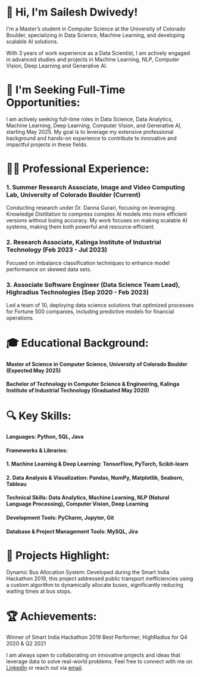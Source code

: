 # 👋 Hi, I'm Sailesh Dwivedy!
I'm a Master’s student in Computer Science at the University of Colorado Boulder, specializing in Data Science, Machine Learning, and developing scalable AI solutions. 

With 3 years of work experience as a Data Scientist, I am actively engaged in advanced studies and projects in Machine Learning, NLP, Computer Vision, Deep Learning and Generative AI.
# 🌟 I'm Seeking Full-Time Opportunities:

I am actively seeking full-time roles in Data Science, Data Analytics, Machine Learning, Deep Learning, Computer Vision, and Generative AI, starting May 2025. My goal is to leverage my extensive professional background and hands-on experience to contribute to innovative and impactful projects in these fields.
# 👨‍💻 Professional Experience:

### 1. Summer Research Associate, Image and Video Computing Lab, University of Colorado Boulder (Current)
Conducting research under Dr. Danna Gurari, focusing on leveraging Knowledge Distillation to compress complex AI models into more efficient versions without losing accuracy. My work focuses on making scalable AI systems, making them both powerful and resource-efficient.
### 2. Research Associate, Kalinga Institute of Industrial Technology (Feb 2023 - Jul 2023)
Focused on imbalance classification techniques to enhance model performance on skewed data sets.
### 3. Associate Software Engineer (Data Science Team Lead), Highradius Technologies (Sep 2020 - Feb 2023)
Led a team of 10, deploying data science solutions that optimized processes for Fortune 500 companies, including predictive models for financial operations.
# 🎓 Educational Background:

#### Master of Science in Computer Science, University of Colorado Boulder (Expected May 2025)
#### Bachelor of Technology in Computer Science & Engineering, Kalinga Institute of Industrial Technology (Graduated May 2020)
# 🔍 Key Skills:

#### Languages: Python, SQL, Java
#### Frameworks & Libraries:
#### 1. Machine Learning & Deep Learning: TensorFlow, PyTorch, Scikit-learn
#### 2. Data Analysis & Visualization: Pandas, NumPy, Matplotlib, Seaborn, Tableau
#### Technical Skills: Data Analytics, Machine Learning, NLP (Natural Language Processing), Computer Vision, Deep Learning
#### Development Tools: PyCharm, Jupyter, Git
#### Database & Project Management Tools: MySQL, Jira
# 🚀 Projects Highlight:

Dynamic Bus Allocation System: Developed during the Smart India Hackathon 2019, this project addressed public transport inefficiencies using a custom algorithm to dynamically allocate buses, significantly reducing waiting times at bus stops.
# 🏆 Achievements:

Winner of Smart India Hackathon 2019
Best Performer, HighRadius for Q4 2020 & Q2 2021

I am always open to collaborating on innovative projects and ideas that leverage data to solve real-world problems. Feel free to connect with me on [LinkedIn](https://www.linkedin.com/in/saileshdwivedy/) or reach out via [email](sailesh.dwivedy@colorado.edu).


